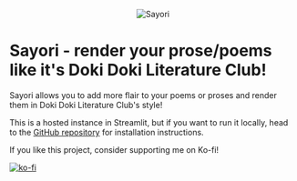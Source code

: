<!-- Google tag (gtag.js) -->
<script async src="https://www.googletagmanager.com/gtag/js?id=G-8DX05CYLJ6"></script>
<script>
  window.dataLayer = window.dataLayer || [];
  function gtag(){dataLayer.push(arguments);}
  gtag('js', new Date());

  gtag('config', 'G-8DX05CYLJ6');
</script>

<p align="center">
   <img alt="Sayori" src="https://chito.ge/AkbAugU.png">
</p>

# Sayori - render your prose/poems like it's Doki Doki Literature Club!  

Sayori allows you to add more flair to your poems or proses and render them in Doki Doki Literature Club's style!

This is a hosted instance in Streamlit, but if you want to run it locally, head to the [GitHub repository](https://github.com/sr229/Sayori) for installation instructions.


If you like this project, consider supporting me on Ko-fi!

[![ko-fi](https://ko-fi.com/img/githubbutton_sm.svg)](https://ko-fi.com/Y8Y6Y0W4)